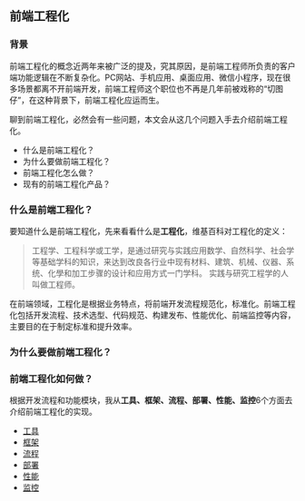 ## 前端工程化

### 背景
前端工程化的概念近两年来被广泛的提及，究其原因，是前端工程师所负责的客户端功能逻辑在不断复杂化。PC网站、手机应用、桌面应用、微信小程序，现在很多场景都离不开前端开发，前端工程师这个职位也不再是几年前被戏称的“切图仔”，在这种背景下，前端工程化应运而生。

聊到前端工程化，必然会有一些问题，本文会从这几个问题入手去介绍前端工程化。
* 什么是前端工程化？
* 为什么要做前端工程化？
* 前端工程化怎么做？
* 现有的前端工程化产品？

### 什么是前端工程化？
要知道什么是前端工程化，先来看看什么是**工程化**，维基百科对工程化的定义：
> 工程学、工程科学或工学，是通过研究与实践应用数学、自然科学、社会学等基础学科的知识，来达到改良各行业中现有材料、建筑、机械、仪器、系统、化學和加工步骤的设计和应用方式一门学科。 实践与研究工程学的人叫做工程师。
> 

在前端领域，工程化是根据业务特点，将前端开发流程规范化，标准化。前端工程化包括开发流程、技术选型、代码规范、构建发布、性能优化、前端监控等内容，主要目的在于制定标准和提升效率。

### 为什么要做前端工程化？


### 前端工程化如何做？
根据开发流程和功能模块，我从**工具、框架、流程、部署、性能、监控**6个方面去介绍前端工程化的实现。

* [工具](#)
* [框架](#)
* [流程](#)
* [部署](#)
* [性能](#)
* [监控](#)
